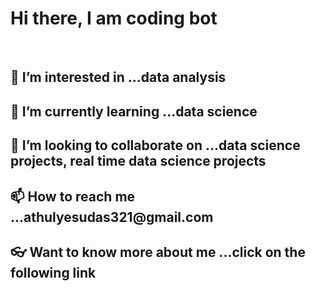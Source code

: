 <!DOCTYPE html>
<html>


  <body>
    <h1>Hi there, I am coding bot</h1>
    <br/>
    <h2>👀 I’m interested in ...data analysis</h2>
    <h2>🌱 I’m currently learning ...data science</h2>
    <h2>💞️ I’m looking to collaborate on ...data science projects, real time data science projects</h2>
    <h2>📫 How to reach me ...athulyesudas321@gmail.com</h2>
    <h2>👓 Want to know more about me ...click on the following link</h2>
     

  </body>
</html>


    
    

